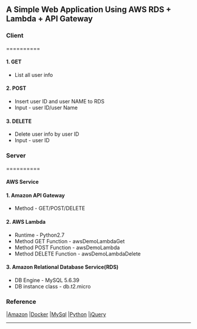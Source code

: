 ## A Simple Web Application Using AWS RDS + Lambda + API Gateway

### Client
==========
#### 1. GET
- List all user info
#### 2. POST
- Insert user ID and user NAME to RDS
- Input - user ID/user Name
#### 3. DELETE
- Delete user info by user ID
- Input - user ID

### Server
==========
#### AWS Service
#### 1. Amazon API Gateway
- Method - GET/POST/DELETE
#### 2. AWS Lambda
- Runtime - Python2.7
- Method GET Function - awsDemoLambdaGet
- Method POST Function - awsDemoLambda
- Method DELETE Function - awsDemoLambdaDelete
#### 3. Amazon Relational Database Service(RDS)
- DB Engine - MySQL 5.6.39
- DB instance class - db.t2.micro

### Reference
|[Amazon][Amazon]
|[Docker][Docker]
|[MySql][MySql]
|[Python][Python]
|[jQuery][jQuery]

*******************
[Amazon]:https://aws.amazon.com/tw/
[Docker]:https://hub.docker.com/
[MySql]:https://www.mysql.com/
[Python]:https://www.python.org/
[jQuery]:https://jquery.com/
